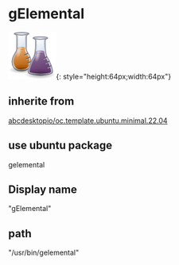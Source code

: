 # gElemental
![gelemental.svg](/applications/icons/gelemental.svg){: style="height:64px;width:64px"}
## inherite from
[abcdesktopio/oc.template.ubuntu.minimal.22.04](abcdesktopio/oc.template.ubuntu.minimal.22.04.md)
## use ubuntu package
gelemental
## Display name
"gElemental"
## path
"/usr/bin/gelemental"
